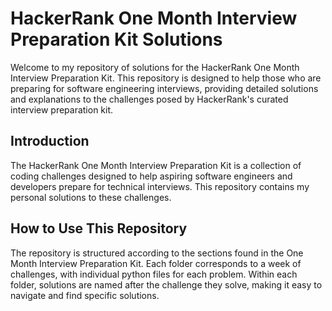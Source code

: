 # HackerRank One Month Interview Preparation Kit Solutions

Welcome to my repository of solutions for the HackerRank One Month Interview Preparation Kit. This repository is designed to help those who are preparing for software engineering interviews, providing detailed solutions and explanations to the challenges posed by HackerRank's curated interview preparation kit.

## Introduction

The HackerRank One Month Interview Preparation Kit is a collection of coding challenges designed to help aspiring software engineers and developers prepare for technical interviews. This repository contains my personal solutions to these challenges.

## How to Use This Repository

The repository is structured according to the sections found in the One Month Interview Preparation Kit. Each folder corresponds to a week of challenges, with individual python files for each problem. Within each folder, solutions are named after the challenge they solve, making it easy to navigate and find specific solutions.
